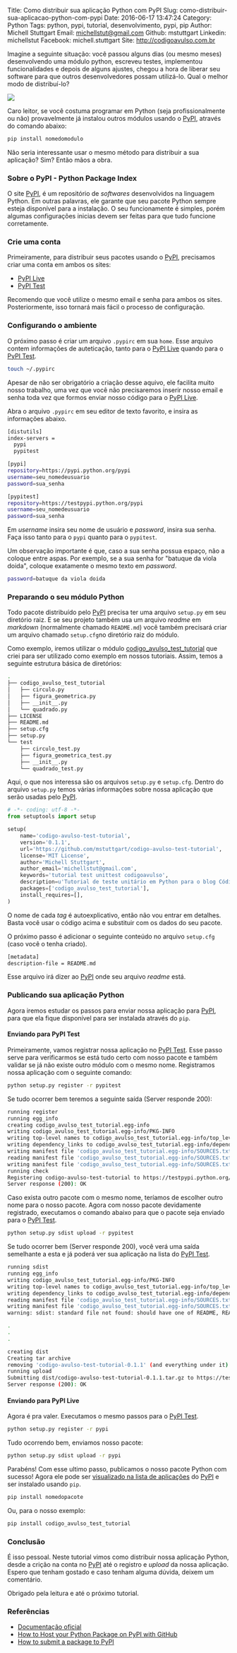 Title: Como distribuir sua aplicação Python com PyPI
Slug: como-distribuir-sua-aplicacao-python-com-pypi
Date: 2016-06-17 13:47:24
Category: Python
Tags: python, pypi, tutorial, desenvolvimento, pypi, pip
Author: Michell Stuttgart
Email: michellstut@gmail.com
Github: mstuttgart
Linkedin: michellstut
Facebook: michell.stuttgart
Site: http://codigoavulso.com.br

Imagine a seguinte situação: você passou alguns dias (ou mesmo meses) desenvolvendo uma módulo python, escreveu testes, implementou funcionalidades e depois de alguns ajustes, chegou a hora de liberar seu software para que outros desenvolvedores possam utilizá-lo. Qual o melhor modo de distribuí-lo?

![](images/mstuttgart/snapshot_44.png)

Caro leitor, se você costuma programar em Python (seja profissionalmente ou não) provavelmente já instalou outros módulos usando o [PyPI](https://pypi.python.org/pypi), através do comando abaixo:

```bash
pip install nomedomodulo
```

Não seria interessante usar o mesmo método para distribuir a sua aplicação? Sim? Então mãos a obra.

### Sobre o PyPI - Python Package Index

O site [PyPI](https://pypi.python.org/pypi), é um repositório de *softwares* desenvolvidos na linguagem Python. Em outras palavras, ele garante que seu pacote Python sempre esteja disponível para a instalação. O seu funcionamente é simples, porém algumas configurações inicias devem ser feitas para que tudo funcione corretamente.

### Crie uma conta

Primeiramente, para distribuir seus pacotes usando o [PyPI](https://pypi.python.org/pypi), precisamos criar uma conta em ambos os sites:

* [PyPI Live](https://pypi.python.org/pypi?%3Aaction=register_form)
* [PyPI Test](https://testpypi.python.org/pypi?%3Aaction=register_form)

Recomendo que você utilize o mesmo email e senha para ambos os sites. Posteriormente, isso tornará mais fácil o processo de configuração.

###  Configurando o ambiente

O próximo passo é criar um arquivo `.pypirc` em sua `home`. Esse arquivo contem informações de auteticação, tanto para o [PyPI Live](https://pypi.python.org/pypi) quando para o [PyPI Test](https://testpypi.python.org/pypi).

```bash
touch ~/.pypirc
```

Apesar de não ser obrigatório a criação desse aquivo, ele facilita muito nosso trabalho, uma vez que você não precisaremos inserir nosso email e senha toda vez que formos enviar nosso código para o [PyPI Live](https://pypi.python.org/pypi).

Abra o arquivo `.pypirc` em seu editor de texto favorito, e insira as informações abaixo.

```bash
[distutils]
index-servers =
  pypi
  pypitest

[pypi]
repository=https://pypi.python.org/pypi
username=seu_nomedeusuario
password=sua_senha

[pypitest]
repository=https://testpypi.python.org/pypi
username=seu_nomedeusuario
password=sua_senha

```
Em *username* insira seu nome de usuário e *password*, insira sua senha. Faça isso tanto para o `pypi` quanto para o `pypitest`.

Um observação importante é que, caso a sua senha possua espaço, não a coloque entre aspas. Por exemplo, se a sua senha for "batuque da viola doida", coloque exatamente o mesmo texto em *password*.


```bash
password=batuque da viola doida
```

### Preparando o seu módulo Python

Todo pacote distribuído pelo [PyPI](https://pypi.python.org/pypi) precisa ter uma arquivo `setup.py` em seu diretório raiz. E se seu projeto também usa um arquivo *readme* em *markdown* (normalmente chamado `README.md`) você também precisará criar um arquivo chamado `setup.cfg`no diretório raiz do módulo.

Como exemplo, iremos utilizar o módulo [codigo_avulso_test_tutorial](https://github.com/mstuttgart/codigo-avulso-test-tutorial) que criei para ser utilizado como exemplo em nossos tutoriais. Assim, temos a seguinte estrutura básica de diretórios:

```bash
.
├── codigo_avulso_test_tutorial
│   ├── circulo.py
│   ├── figura_geometrica.py
│   ├── __init__.py
│   └── quadrado.py
├── LICENSE
├── README.md
├── setup.cfg
├── setup.py
└── test
    ├── circulo_test.py
    ├── figura_geometrica_test.py
    ├── __init__.py
    └── quadrado_test.py

```
Aqui, o que nos interessa são os arquivos `setup.py` e `setup.cfg`. Dentro do arquivo `setup.py` temos várias informações sobre nossa aplicação que serão usadas pelo [PyPI](https://pypi.python.org/pypi).

```python
# -*- coding: utf-8 -*-
from setuptools import setup

setup(
    name='codigo-avulso-test-tutorial',
    version='0.1.1',
    url='https://github.com/mstuttgart/codigo-avulso-test-tutorial',
    license='MIT License',
    author='Michell Stuttgart',
    author_email='michellstut@gmail.com',
    keywords='tutorial test unittest codigoavulso',
    description=u'Tutorial de teste unitário em Python para o blog Código Avulso',
    packages=['codigo_avulso_test_tutorial'],
    install_requires=[],
)
```
O nome de cada *tag* é autoexplicativo, então não vou entrar em detalhes. Basta você usar o código acima e substituir com os dados do seu pacote.

O próximo passo é adicionar o seguinte conteúdo no arquivo `setup.cfg` (caso você o tenha criado).

```bash
[metadata]
description-file = README.md
```
Esse arquivo irá dizer ao [PyPI](https://pypi.python.org/pypi) onde seu arquivo *readme* está.

### Publicando sua aplicação Python

Agora iremos estudar os passos para enviar nossa aplicação para [PyPI](https://pypi.python.org/pypi), para que ela fique disponível para ser instalada através do `pip`.

#### Enviando para PyPI Test

Primeiramente, vamos registrar nossa aplicação no [PyPI Test](https://testpypi.python.org/pypi). Esse passo serve para verificarmos se está tudo certo com nosso pacote e também validar se já não existe outro módulo com o mesmo nome.
Registramos nossa aplicação com o seguinte comando:

```bash
python setup.py register -r pypitest
```

Se tudo ocorrer bem teremos a seguinte saída (Server responde 200):

```bash
running register
running egg_info
creating codigo_avulso_test_tutorial.egg-info
writing codigo_avulso_test_tutorial.egg-info/PKG-INFO
writing top-level names to codigo_avulso_test_tutorial.egg-info/top_level.txt
writing dependency_links to codigo_avulso_test_tutorial.egg-info/dependency_links.txt
writing manifest file 'codigo_avulso_test_tutorial.egg-info/SOURCES.txt'
reading manifest file 'codigo_avulso_test_tutorial.egg-info/SOURCES.txt'
writing manifest file 'codigo_avulso_test_tutorial.egg-info/SOURCES.txt'
running check
Registering codigo-avulso-test-tutorial to https://testpypi.python.org/pypi
Server response (200): OK
```
Caso exista outro pacote com o mesmo nome, teríamos de escolher outro nome para o nosso pacote. Agora com nosso pacote devidamente registrado, executamos o comando abaixo para que o pacote seja enviado para o [PyPI Test](https://testpypi.python.org/pypi).

```bash
python setup.py sdist upload -r pypitest
```

Se tudo ocorrer bem (Server responde 200), você verá uma saída semelhante a esta e já poderá ver sua aplicação na lista do [PyPI Test](https://testpypi.python.org/pypi).

```bash
running sdist
running egg_info
writing codigo_avulso_test_tutorial.egg-info/PKG-INFO
writing top-level names to codigo_avulso_test_tutorial.egg-info/top_level.txt
writing dependency_links to codigo_avulso_test_tutorial.egg-info/dependency_links.txt
reading manifest file 'codigo_avulso_test_tutorial.egg-info/SOURCES.txt'
writing manifest file 'codigo_avulso_test_tutorial.egg-info/SOURCES.txt'
warning: sdist: standard file not found: should have one of README, README.rst, README.txt

.
.
.

creating dist
Creating tar archive
removing 'codigo-avulso-test-tutorial-0.1.1' (and everything under it)
running upload
Submitting dist/codigo-avulso-test-tutorial-0.1.1.tar.gz to https://testpypi.python.org/pypi
Server response (200): OK

```

#### Enviando para PyPI Live

Agora é pra valer. Executamos o mesmo passos para o [PyPI Test](https://testpypi.python.org/pypi).

```bash
python setup.py register -r pypi
```

Tudo ocorrendo bem, enviamos nosso pacote:

```bash
python setup.py sdist upload -r pypi
```

Parabéns! Com esse ultimo passo, publicamos o nosso pacote Python com sucesso! Agora ele pode ser [visualizado na lista de aplicações](https://pypi.python.org/pypi/codigo-avulso-test-tutorial/0.1.1) do [PyPI](https://pypi.python.org/pypi) e ser instalado usando `pip`.

```bash
pip install nomedopacote
```

Ou, para o nosso exemplo:

```bash
pip install codigo_avulso_test_tutorial
```

### Conclusão

É isso pessoal. Neste tutorial vimos como distribuir nossa aplicação Python, desde a crição na conta no [PyPI](https://pypi.python.org/pypi) até o registro e *upload* da nossa aplicação. Espero que tenham gostado e caso tenham alguma dúvida, deixem um comentário.

Obrigado pela leitura e até o próximo tutorial.

### Referências

* [Documentação oficial](https://wiki.python.org/moin/CheeseShopTutorial#Submitting_Packages_to_the_Package_Index)
* [How to Host your Python Package on PyPI with GitHub](https://www.codementor.io/python/tutorial/host-your-python-package-using-github-on-pypi)
* [How to submit a package to PyPI](http://peterdowns.com/posts/first-time-with-pypi.html)
